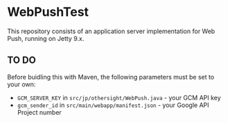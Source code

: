 # WebPushTest

This repository consists of an application server implementation for Web Push, running on Jetty 9.x.

## TO DO
Before buidling this with Maven, the following parameters must be set to your own:

* `GCM_SERVER_KEY` in `src/jp/othersight/WebPush.java` - your GCM API key
* `gcm_sender_id` in `src/main/webapp/manifest.json` - your Google API Project number